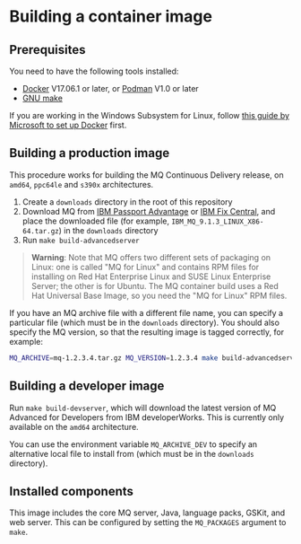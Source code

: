 # Building a container image

## Prerequisites

You need to have the following tools installed:

* [Docker](https://www.docker.com/) V17.06.1 or later, or [Podman](https://podman.io) V1.0 or later
* [GNU make](https://www.gnu.org/software/make/)

If you are working in the Windows Subsystem for Linux, follow [this guide by Microsoft to set up Docker](https://blogs.msdn.microsoft.com/commandline/2017/12/08/cross-post-wsl-interoperability-with-docker/) first.

## Building a production image

This procedure works for building the MQ Continuous Delivery release, on `amd64`, `ppc64le` and `s390x` architectures.

1. Create a `downloads` directory in the root of this repository
2. Download MQ from [IBM Passport Advantage](https://www.ibm.com/software/passportadvantage/) or [IBM Fix Central](https://www.ibm.com/support/fixcentral), and place the downloaded file (for example, `IBM_MQ_9.1.3_LINUX_X86-64.tar.gz`) in the `downloads` directory
3. Run `make build-advancedserver`

> **Warning**: Note that MQ offers two different sets of packaging on Linux: one is called "MQ for Linux" and contains RPM files for installing on Red Hat Enterprise Linux and SUSE Linux Enterprise Server; the other is for Ubuntu.  The MQ container build uses a Red Hat Universal Base Image, so you need the "MQ for Linux" RPM files.

If you have an MQ archive file with a different file name, you can specify a particular file (which must be in the `downloads` directory).  You should also specify the MQ version, so that the resulting image is tagged correctly, for example:

```bash
MQ_ARCHIVE=mq-1.2.3.4.tar.gz MQ_VERSION=1.2.3.4 make build-advancedserver
```

## Building a developer image
Run `make build-devserver`, which will download the latest version of MQ Advanced for Developers from IBM developerWorks.  This is currently only available on the `amd64` architecture.

You can use the environment variable `MQ_ARCHIVE_DEV` to specify an alternative local file to install from (which must be in the `downloads` directory).

## Installed components

This image includes the core MQ server, Java, language packs, GSKit, and web server.  This can be configured by setting the `MQ_PACKAGES` argument to `make`.
